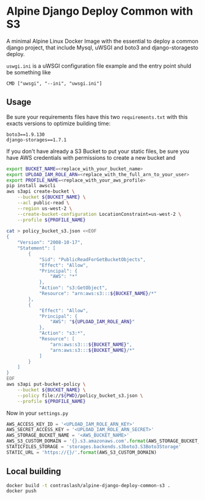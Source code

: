 # Alpine Django Deploy Common with S3

A minimal Alpine Linux Docker Image with the essential to deploy a common django project, that include Mysql, uWSGI and boto3 and django-storagesto deploy.

`uswgi.ini` is a uWSGI configuration file example and the entry point shuld be something like

```
CMD ["uwsgi", "--ini", "uwsgi.ini"]
```

## Usage
Be sure your requirements files have this two `requirements.txt` with this exacts versions to
optimize building time:

```text
boto3==1.9.130
django-storages==1.7.1
```

If you don't have already a S3 Bucket to put your static files, be sure you have AWS credentials with 
permissions to create a new bucket and

```bash
export BUCKET_NAME=<replace_with_your_bucket_name>
export UPLOAD_IAM_ROLE_ARN=<replace_with_the_full_arn_to_your_user>
export PROFILE_NAME=<replace_with_your_aws_profile>
pip install awscli
aws s3api create-bucket \
    --bucket ${BUCKET_NAME} \
    --acl public-read \
    --region us-west-2 \
    --create-bucket-configuration LocationConstraint=us-west-2 \
    --profile ${PROFILE_NAME}
    
cat > policy_bucket_s3.json <<EOF
{
    "Version": "2008-10-17",
    "Statement": [
        {
            "Sid": "PublicReadForGetBucketObjects",
            "Effect": "Allow",
            "Principal": {
                "AWS": "*"
            },
            "Action": "s3:GetObject",
            "Resource": "arn:aws:s3:::${BUCKET_NAME}/*"
        },
        {
            "Effect": "Allow",
            "Principal": {
                "AWS": "${UPLOAD_IAM_ROLE_ARN}"
            },
            "Action": "s3:*",
            "Resource": [
                "arn:aws:s3:::${BUCKET_NAME}",
                "arn:aws:s3:::${BUCKET_NAME}/*"
            ]
        }
    ]
}
EOF
aws s3api put-bucket-policy \
    --bucket ${BUCKET_NAME} \
    --policy file://${PWD}/policy_bucket_s3.json \
    --profile ${PROFILE_NAME}
```

Now in your `settings.py`

```python
AWS_ACCESS_KEY_ID = '<UPLOAD_IAM_ROLE_ARN_KEY>'
AWS_SECRET_ACCESS_KEY = '<UPLOAD_IAM_ROLE_ARN_SECRET>'
AWS_STORAGE_BUCKET_NAME = '<AWS_BUCKET_NAME>' 
AWS_S3_CUSTOM_DOMAIN = '{}.s3.amazonaws.com'.format(AWS_STORAGE_BUCKET_NAME)
STATICFILES_STORAGE = 'storages.backends.s3boto3.S3Boto3Storage'
STATIC_URL = 'https://{}/'.format(AWS_S3_CUSTOM_DOMAIN)
```

## Local building

```bash
docker build -t contraslash/alpine-django-deploy-common-s3 .
docker push 
```